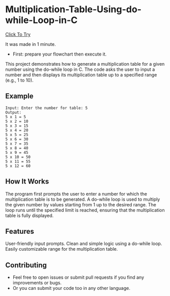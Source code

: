 # Multiplication-Table-Using-do-while-Loop-in-C
[Click To Try](https://replit.com/@harshrajbhar071/Multiplication-Table-Using-do-while-Loop-in-C#main.c)

It was made in 1 minute. 
- First: prepare your flowchart then execute it.

This project demonstrates how to generate a multiplication table for a given number using the do-while loop in C. The code asks the user to input a number and then displays its multiplication table up to a specified range (e.g., 1 to 10).

## Example
```
Input: Enter the number for table: 5
Output:
5 x 1 = 5
5 x 2 = 10
5 x 3 = 15
5 x 4 = 20
5 x 5 = 25
5 x 6 = 30
5 x 7 = 35
5 x 8 = 40
5 x 9 = 45
5 x 10 = 50
5 x 11 = 55
5 x 12 = 60
```

## How It Works
The program first prompts the user to enter a number for which the multiplication table is to be generated.
A do-while loop is used to multiply the given number by values starting from 1 up to the desired range.
The loop runs until the specified limit is reached, ensuring that the multiplication table is fully displayed.

## Features
User-friendly input prompts.
Clean and simple logic using a do-while loop.
Easily customizable range for the multiplication table.

## Contributing
- Feel free to open issues or submit pull requests if you find any improvements or bugs.
- Or you can submit your code too in any other language.
